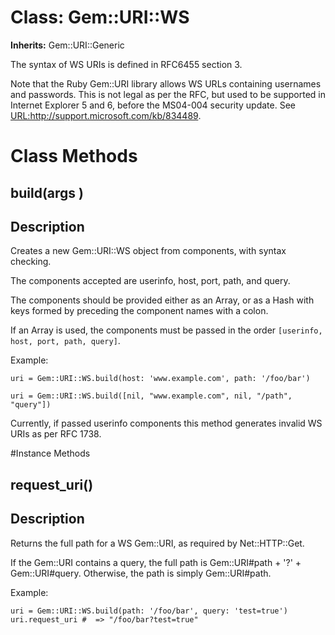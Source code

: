 # Class: Gem::URI::WS
**Inherits:** Gem::URI::Generic
    

The syntax of WS URIs is defined in RFC6455 section 3.

Note that the Ruby Gem::URI library allows WS URLs containing usernames and
passwords. This is not legal as per the RFC, but used to be supported in
Internet Explorer 5 and 6, before the MS04-004 security update. See
<URL:http://support.microsoft.com/kb/834489>.


# Class Methods
## build(args ) [](#method-c-build)
## Description

Creates a new Gem::URI::WS object from components, with syntax checking.

The components accepted are userinfo, host, port, path, and query.

The components should be provided either as an Array, or as a Hash with keys
formed by preceding the component names with a colon.

If an Array is used, the components must be passed in the order `[userinfo,
host, port, path, query]`.

Example:

    uri = Gem::URI::WS.build(host: 'www.example.com', path: '/foo/bar')

    uri = Gem::URI::WS.build([nil, "www.example.com", nil, "/path", "query"])

Currently, if passed userinfo components this method generates invalid WS URIs
as per RFC 1738.

#Instance Methods
## request_uri() [](#method-i-request_uri)
## Description

Returns the full path for a WS Gem::URI, as required by Net::HTTP::Get.

If the Gem::URI contains a query, the full path is Gem::URI#path + '?' +
Gem::URI#query. Otherwise, the path is simply Gem::URI#path.

Example:

    uri = Gem::URI::WS.build(path: '/foo/bar', query: 'test=true')
    uri.request_uri #  => "/foo/bar?test=true"


